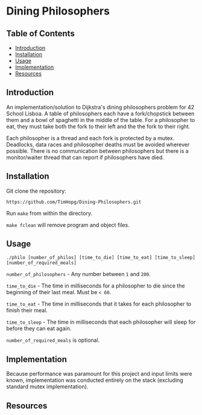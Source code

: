 # Dining Philosophers

## Table of Contents

- [Introduction](#introduction)
- [Installation](#installation)
- [Usage](#usage)
- [Implementation](#implementation)
- [Resources](#resources)

## Introduction

An implementation/solution to Dijkstra's dining philosophers problem for 42 School Lisboa. A table of philosophers each have a fork/chopstick between them and a bowl of spaghetti in the middle of the table. For a philosopher to eat, they must take both the fork to their left and the the fork to their right.

Each philosopher is a thread and each fork is protected by a mutex. Deadlocks, data races and philosopher deaths must be avoided wherever possible. There is no communication between philosophers but there is a monitor/waiter thread that can report if philosophers have died.

## Installation

Git clone the repository:

```shell
https://github.com/TimHopg/Dining-Philosophers.git
```

Run `make` from within the directory.

`make fclean` will remove program and object files.

## Usage

```shell
./philo [number_of_philos] [time_to_die] [time_to_eat] [time_to_sleep] [number_of_required_meals]
```

`number_of_philosophers` - Any number between `1` and `200`.

`time_to_die` - The time in milliseconds for a philosopher to die since the beginning of their last meal. Must be `< 60`.

`time_to_eat` - The time in milliseconds that it takes for each philosopher to finish their meal.

`time_to_sleep` - The time in milliseconds that each philosopher will sleep for before they can eat again.

`number_of_required_meals` is optional.

## Implementation
Because performance was paramount for this project and input limits were known, implementation was conducted entirely on the stack (excluding standard mutex implementation).

## Resources
